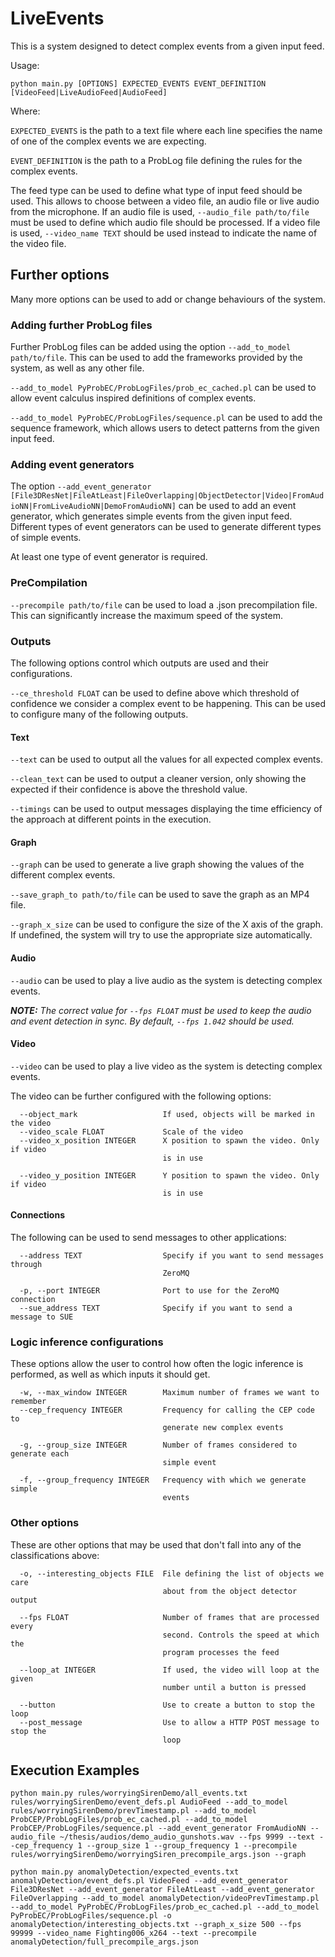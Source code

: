 # LiveEvents

This is a system designed to detect complex events from a given input feed.

Usage:

``python main.py [OPTIONS] EXPECTED_EVENTS EVENT_DEFINITION [VideoFeed|LiveAudioFeed|AudioFeed]``

Where:

`EXPECTED_EVENTS` is the path to a text file where each line specifies the name of one of the complex events we are expecting.

`EVENT_DEFINITION` is the path to a ProbLog file defining the rules for the complex events.

The feed type can be used to define what type of input feed should be used. This allows to choose between a video file, an audio file or live audio from the microphone. If an audio file is used, `--audio_file path/to/file` must be used to define which audio file should be processed. If a video file is used, `--video_name TEXT` should be used instead to indicate the name of the video file.

## Further options

Many more options can be used to add or change behaviours of the system.

### Adding further ProbLog files

Further ProbLog files can be added using the option `--add_to_model path/to/file`. This can be used to add the frameworks provided by the system, as well as any other file.

`--add_to_model PyProbEC/ProbLogFiles/prob_ec_cached.pl` can be used to allow event calculus inspired definitions of complex events.

`--add_to_model PyProbEC/ProbLogFiles/sequence.pl` can be used to add the sequence framework, which allows users to detect patterns from the given input feed.

### Adding event generators

The option `--add_event_generator [File3DResNet|FileAtLeast|FileOverlapping|ObjectDetector|Video|FromAudioNN|FromLiveAudioNN|DemoFromAudioNN]` can be used to add an event generator, which generates simple events from the given input feed. Different types of event generators can be used to generate different types of simple events.

At least one type of event generator is required.

### PreCompilation

`--precompile path/to/file` can be used to load a .json precompilation file. This can significantly increase the maximum speed of the system.

### Outputs

The following options control which outputs are used and their configurations.

`--ce_threshold FLOAT` can be used to define above which threshold of confidence we consider a complex event to be happening. This can be used to configure many of the following outputs.

#### Text

`--text` can be used to output all the values for all expected complex events.

`--clean_text` can be used to output a cleaner version, only showing the expected if their confidence is above the threshold value.

`--timings` can be used to output messages displaying the time efficiency of the approach at different points in the execution.

#### Graph

`--graph` can be used to generate a live graph showing the values of the different complex events.

`--save_graph_to path/to/file` can be used to save the graph as an MP4 file.

`--graph_x_size` can be used to configure the size of the X axis of the graph. If undefined, the system will try to use the appropriate size automatically.

#### Audio

`--audio` can be used to play a live audio as the system is detecting complex events. 

***NOTE:** The correct value for `--fps FLOAT` must be used to keep the audio and event detection in sync. By default, `--fps 1.042` should be used.*

#### Video

`--video` can be used to play a live video as the system is detecting complex events.

The video can be further configured with the following options:

````
  --object_mark                   If used, objects will be marked in the video
  --video_scale FLOAT             Scale of the video
  --video_x_position INTEGER      X position to spawn the video. Only if video
                                  is in use

  --video_y_position INTEGER      Y position to spawn the video. Only if video
                                  is in use
````

#### Connections

The following can be used to send messages to other applications:

````
  --address TEXT                  Specify if you want to send messages through
                                  ZeroMQ

  -p, --port INTEGER              Port to use for the ZeroMQ connection
  --sue_address TEXT              Specify if you want to send a message to SUE
````

### Logic inference configurations

These options allow the user to control how often the logic inference is performed, as well as which inputs it should get.

````
  -w, --max_window INTEGER        Maximum number of frames we want to remember
  --cep_frequency INTEGER         Frequency for calling the CEP code to
                                  generate new complex events

  -g, --group_size INTEGER        Number of frames considered to generate each
                                  simple event

  -f, --group_frequency INTEGER   Frequency with which we generate simple
                                  events
````

### Other options

These are other options that may be used that don't fall into any of the classifications above:

````
  -o, --interesting_objects FILE  File defining the list of objects we care
                                  about from the object detector output

  --fps FLOAT                     Number of frames that are processed every
                                  second. Controls the speed at which the 
                                  program processes the feed

  --loop_at INTEGER               If used, the video will loop at the given
                                  number until a button is pressed

  --button                        Use to create a button to stop the loop
  --post_message                  Use to allow a HTTP POST message to stop the
                                  loop
````

## Execution Examples

````
python main.py rules/worryingSirenDemo/all_events.txt rules/worryingSirenDemo/event_defs.pl AudioFeed --add_to_model rules/worryingSirenDemo/prevTimestamp.pl --add_to_model ProbCEP/ProbLogFiles/prob_ec_cached.pl --add_to_model ProbCEP/ProbLogFiles/sequence.pl --add_event_generator FromAudioNN --audio_file ~/thesis/audios/demo_audio_gunshots.wav --fps 9999 --text --cep_frequency 1 --group_size 1 --group_frequency 1 --precompile rules/worryingSirenDemo/worryingSiren_precompile_args.json --graph
````


````
python main.py anomalyDetection/expected_events.txt anomalyDetection/event_defs.pl VideoFeed --add_event_generator File3DResNet --add_event_generator FileAtLeast --add_event_generator FileOverlapping --add_to_model anomalyDetection/videoPrevTimestamp.pl --add_to_model PyProbEC/ProbLogFiles/prob_ec_cached.pl --add_to_model PyProbEC/ProbLogFiles/sequence.pl -o anomalyDetection/interesting_objects.txt --graph_x_size 500 --fps 99999 --video_name Fighting006_x264 --text --precompile anomalyDetection/full_precompile_args.json
````

<!---
``python main.py rules/expected_events.txt rules/event_defs.pl --graph_x_size 500 -o rules/interesting_objects.txt --precompile rules/full_precompile_args.json --text --graph --video --video_name Fighting006_x264 --loop_at 24 --post_message --address 127.0.0.1 -p 5556``
--->
